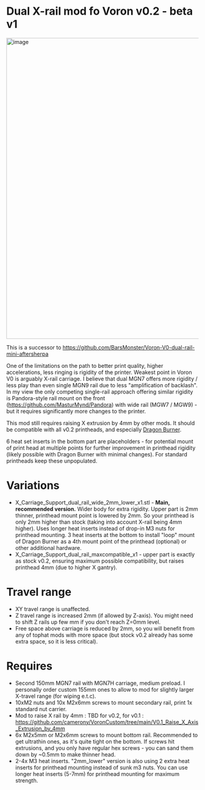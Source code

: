 # Dual X-rail mod fo Voron v0.2 - beta v1
<img width="1140" height="788" alt="image" src="https://github.com/user-attachments/assets/43213127-4ae9-4957-8eb2-521ec3745fcd" />

This is a successor to https://github.com/BarsMonster/Voron-V0-dual-rail-mini-aftersherpa

One of the limitations on the path to better print quality, higher accelerations, less ringing is rigidity of the printer. Weakest point in Voron V0 is arguably X-rail carriage. I believe that dual MGN7 offers more rigidity / less play than even single MGN9 rail due to less "amplification of backlash". In my view the only competing single-rail approach offering similar rigidity is Pandora-style rail mount on the front (https://github.com/MasturMynd/Pandora) with wide rail (MGW7 / MGW9) - but it requires significantly more changes to the printer.

This mod still requires raising X extrusion by 4mm by other mods.
It should be compatible with all v0.2 printheads, and especially [Dragon Burner](https://github.com/chirpy2605/voron/tree/main/V0/Dragon_Burner). 

6 heat set inserts in the bottom part are placeholders - for potential mount of print head at multiple points for further improvement in printhead rigidity (likely possible with Dragon Burner with minimal changes). For standard printheads keep these unpopulated. 

# Variations
* X_Carriage_Support_dual_rail_wide_2mm_lower_x1.stl - **Main, recommended version.** Wider body for extra rigidity. Upper part is 2mm thinner, printhead mount point is lowered by 2mm. So your printhead is only 2mm higher than stock (taking into account X-rail being 4mm higher). Uses longer heat inserts instead of drop-in M3 nuts for printhead mounting. 3 heat inserts at the bottom to install "loop" mount of Dragon Burner as a 4th mount point of the printhead (optional) or other additional hardware.
* X_Carriage_Support_dual_rail_maxcompatible_x1 - upper part is exactly as stock v0.2, ensuring maximum possible compatibility, but raises printhead 4mm (due to higher X gantry).

# Travel range

* XY travel range is unaffected.
* Z travel range is increased 2mm (if allowed by Z-axis). You might need to shift Z rails up few mm if you don't reach Z=0mm level.
* Free space above carriage is reduced by 2mm, so you will benefit from any of tophat mods with more space (but stock v0.2 already has some extra space, so it is less critical).

# Requires

* Second 150mm MGN7 rail with MGN7H carriage, medium preload. I personally order custom 155mm ones to allow to mod for slightly larger X-travel range (for wiping e.t.c).
* 10xM2 nuts and 10x M2x6mm screws to mount secondary rail, print 1x standard nut carrier.
* Mod to raise X rail by 4mm : TBD for v0.2, for v0.1 : https://github.com/camerony/VoronCustom/tree/main/V0.1_Raise_X_Axis_Extrusion_by_4mm
* 6x M2x5mm or M2x6mm screws to mount bottom rail. Recommended to get ultrathin ones, as it's quite tight on the bottom. If screws hit extrusions, and you only have regular hex screws - you can sand them down by ~0.5mm to make thinner head.
* 2-4x M3 heat inserts. "2mm_lower" version is also using 2 extra heat inserts for printhead mounting instead of sunk m3 nuts. You can use longer heat inserts (5-7mm) for printhead mounting for maximum strength.
